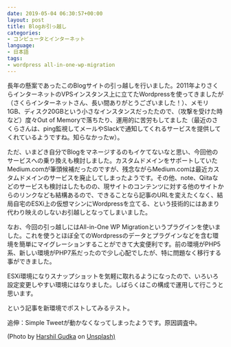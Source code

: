 ```yaml
---
date: 2019-05-04 06:30:57+00:00
layout: post
title: Blogお引っ越し
categories:
- コンピュータとインターネット
language:
- 日本語
tags:
- wordpress all-in-one-wp-migration
---
```


長年の懸案であったこのBlogサイトの引っ越しを行いました。2011年よりさくらインターネットのVPSインスタンス上に立てたWordpressを使ってきましたが（さくらインターネットさん、長い間ありがとうございました！）、メモリ1GB、ディスク20GBという小さなインスタンスだったたので、（攻撃を受けた時など）度々Out of Memoryで落ちたり、運用的に苦労もしてました（最近のさくらさんは、ping監視してメールやSlackで通知してくれるサービスを提供してくれているようですね。知らなかったw）。

ただ、いまどき自分でBlogをマネージするのもイケてないなと思い、今回他のサービスへの乗り換えも検討しました。カスタムドメインをサポートしていたMedium.comが筆頭候補だったのですが、残念ながらMedium.comは最近カスタムドメインのサービスを廃止してしまったようです。その他、note、Qiitaなどのサービスも検討はしたものの、現サイトのコンテンツに対する他のサイトからのリンクなども結構あるので、できることなら記事のURLを変えたくなく、結局自宅のESXi上の仮想マシンにWordpressを立てる、という技術的にはあまり代わり映えのしないお引越しとなってしまいました。

なお、今回の引っ越しにはAll-in-One WP Migrationというプラグインを使いました。これを使うとほぼ全てのWordpressのデータとプラグインなどを含む環境を簡単にマイグレーションすることができて大変便利です。前の環境がPHP5系、新しい環境がPHP7系だったので少し心配でしたが、特に問題なく移行する事ができました。

ESXi環境になりスナップショットを気軽に取れるようになったので、いろいろ設定変更しやすい環境にはなりました。しばらくはこの構成で運用して行こうと思います。

という記事を新環境でポストしてみるテスト。

追伸：Simple Tweetが動かなくなってしまったようです。原因調査中。

(Photo by [Harshil Gudka](https://unsplash.com/photos/aKcVSSDotgo?utm_source=unsplash&utm_medium=referral&utm_content=creditCopyText) on [Unsplash)](https://unsplash.com/search/photos/migration?utm_source=unsplash&utm_medium=referral&utm_content=creditCopyText)
